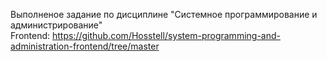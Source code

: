 Выполненое задание по дисциплине "Системное программирование и администрирование"  
Frontend: https://github.com/Hosstell/system-programming-and-administration-frontend/tree/master
